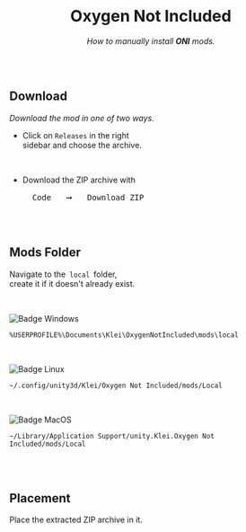 
<br>

<div align = center>

# Oxygen Not Included

*How to manually install **ONI** mods.*

</div>

<br>
<br>

## Download

*Download the mod in one of two ways.*

-   Click on `Releases` in the right <br>
    sidebar and choose the archive.
    
    <br>

-   Download the ZIP archive with

    <kbd>  Code  </kbd>  ➞  <kbd>  Download ZIP  </kbd>

<br>
<br>

## Mods Folder

Navigate to the  `local`  folder, <br>
create it if it doesn't already exist.

<br>

![Badge Windows]

```
%USERPROFILE%\Documents\Klei\OxygenNotIncluded\mods\local
```

<br>

![Badge Linux]

```
~/.config/unity3d/Klei/Oxygen Not Included/mods/Local
```

<br>

![Badge MacOS]

```
~/Library/Application Support/unity.Klei.Oxygen Not Included/mods/Local
```

<br>
<br>

## Placement

Place the extracted ZIP archive in it.

<br>


<!----------------------------------------------------------------------------->


<!---------------------------------[ Badges ]---------------------------------->

[Badge Windows]: https://img.shields.io/badge/Windows-0078D6?style=for-the-badge&logoColor=white&logo=Windows
[Badge Linux]: https://img.shields.io/badge/Linux-10B981?style=for-the-badge&logoColor=white&logo=Linux
[Badge MacOS]: https://img.shields.io/badge/MacOS-333333?style=for-the-badge&logoColor=white&logo=MacOS
